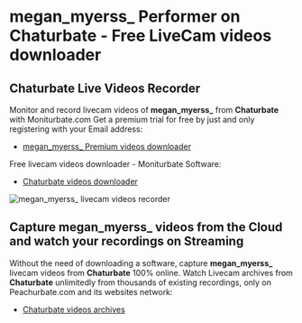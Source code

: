 # megan_myerss_ Performer on Chaturbate - Free LiveCam videos downloader

## Chaturbate Live Videos Recorder

Monitor and record livecam videos of **megan_myerss_** from **Chaturbate** with Moniturbate.com
Get a premium trial for free by just and only registering with your Email address:
* [megan_myerss_ Premium videos downloader](https://moniturbate.com/request-demo-licence-key.html)

Free livecam videos downloader - Moniturbate Software:
* [Chaturbate videos downloader](https://moniturbate.com/moniturbate-download-software.html)

![megan_myerss_ livecam videos recorder](https://peachurnet.com/templates/moniturbate-software.png)


## Capture megan_myerss_ videos from the Cloud and watch your recordings on Streaming

Without the need of downloading a software, capture **megan_myerss_** livecam videos from **Chaturbate** 100% online.
Watch Livecam archives from **Chaturbate** unlimitedly from thousands of existing recordings, only on Peachurbate.com and its websites network:
* [Chaturbate videos archives](https://peachurnet.com/)